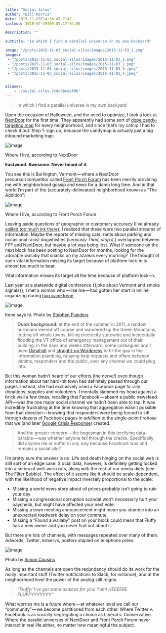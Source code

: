 ```yaml
---
title: "Social Silos"
author: "Bill Morris"
date: 2015-11-03T14:34:47.714Z
lastmod: 2019-07-19T09:09:17-04:00

description: ""

subtitle: "In which I find a parallel universe in my own backyard"

image: "/posts/2015-11-03_social-silos/images/2015-11-03_1.png" 
images:
 - "/posts/2015-11-03_social-silos/images/2015-11-03_1.png" 
 - "/posts/2015-11-03_social-silos/images/2015-11-03_2.png" 
 - "/posts/2015-11-03_social-silos/images/2015-11-03_3.jpeg" 
 - "/posts/2015-11-03_social-silos/images/2015-11-03_4.jpeg" 


aliases:
    - "/social-silos-7cdc8bcdef0b"
---
```


> In which I find a parallel universe in my own backyard

Upon the occasion of Halloween, and the need to optimize, I took a look at [NextDoor](https://nextdoor.com/) for the first time. They apparently had some sort of [dope candy-targeting map](https://blog.nextdoor.com/2015/10/14/find-the-treats-on-your-neighborhoods-streets-with-the-treat-map/) for every neighborhood, and since that’s my catnip I had to check it out. Step 1: sign up, because the candymap is actually just a big inbound marketing trap:




![image](../images/2015-11-03_1.png)

Where I live, according to NextDoor



**Eastwood. Awesome. Never heard of it.**

You see this is Burlington, Vermont — where a NextDoor precursor/competitor called [Front Porch Forum](http://frontporchforum.com/) has been merrily providing me with neighborhood gossip and news for a damn long time. And in that world I’m part of the (accurately-delineated) neighborhood known as “The Addition”:




![image](../images/2015-11-03_2.png)

Where I live, according to Front Porch Forum



Leaving aside questions of geographic or customary accuracy (I’ve already [spilled too much ink there](http://geosprocket.blogspot.com/2012/10/results-of-burlington-neighborhoods.html)), I realized that these were two parallel streams of information. Maybe the reports of missing cats, rants about parking and occasional racist dogwhistles (_seriously Thad, stop it._) overlapped between FPF and NextDoor, but maybe a lot was being lost. What if someone on the next block has been posting to NextDoor for months, looking for the adorable wallaby that snacks on my azaleas every morning? The thought of such vital information missing its target because of platform lock-in is almost too much to bear.

Vital information misses its target all the time because of platform lock-in.

Last year at a statewide digital conference {{joke about Vermont and smoke signals}}, I met a woman who — like me — had gotten her start in online organizing during [hurricane Irene](http://usatoday30.usatoday.com/weather/storms/story/2011-08-29/Irene-leaves-waterlogged-mess-in-Vermont/50175534/1).




![image](../images/2015-11-03_3.jpeg)

Irene says hi. Photo by [Stephen Flanders](https://commons.wikimedia.org/wiki/File:Tropical_Storm_Irene_Flood-Buildings_at_Quechee_Vermont_2011-08-28.jpg)

> **Quick background**: at the end of the summer in 2011, a random hurricane veered off course and wandered up the Green Mountains, cutting off whole towns, killing electricity statewide and incidentally flooding the VT office of emergency management out of their building. In the days and weeks afterward, some colleagues and I used [Ushahidi](https://www.ushahidi.com/) and [straight-up Wordpress](https://vtresponse.wordpress.com/) to fill the gap in the information plumbing, relaying help requests and offers between victims, responders and the public, over any channel we could plug into.

But this woman hadn’t heard of our efforts (the nerve!) even though information about her hard-hit town had definitely passed through our pages. Instead, she had exclusively used a Facebook page to rally donations, supplies and volunteers. I mentally slammed my head against a brick wall a few times, recalling that Facebook — absent a public newsfeed API — was the one major social channel we hadn’t been able to tap. It was incredibly frustrating at the time knowing that aggregation wasn’t possible from that direction — knowing that responders were being forced to sift through dozens of Facebook pages _in addition_ to the single-point firehose that we (and later [Google Crisis Response](https://www.google.org/crisisresponse/)) created.
> And the greater concern — the bogeyman in this terrifying data-parable — was whether anyone fell through the cracks. Specifically, did anyone die or suffer in any way because Facebook was and remains a social silo?

I’m pretty sure the answer is no. Life and death hinging on the social web is still sort of an edge case.
S
ocial data, however, is definitely getting locked into a series of well-worn ruts, along with the rest of our media diets (see: [The Filter Bubble](http://www.sciencemag.org/content/348/6239/1130)). The effect of it seems like it should be scale-dependent, with the likelihood of negative impact inversely proportional to the scale:

*   Missing a world news story about oil prices probably isn’t going to ruin your day.
*   Missing a congressional corruption scandal won’t necessarily hurt your paycheck, but might have affected your next vote.
*   Missing a town meeting announcement might mean you stumble into an unexpected roadwork delay on your commute.
*   Missing a “Found a wallaby” post on your block could mean that Fluffy has a new owner and you never find out about it.

But there are lots of channels, with messages repeated over many of them. Adwords, Twitter, listservs, posters stapled on telephone poles.




![image](../images/2015-11-03_4.jpeg)

Photo by [Simon Cousins](https://www.flickr.com/photos/simon_cousins/4869880958)



As long as the channels are open the redundancy should do its work for the really important stuff (Twitter notifications to Slack, for instance), and at the neighborhood level the power of the analog still reigns.
> _“Fluffy! I’ve got some azaleas for you! Yum! HEEEERE FLUFFYYYYYYY”_

What worries me is a future where — at whatever level we call our “community” — we become partitioned from each other. Where Twitter v. Facebook is as socially-segregating a choice as Liberal v. Conservative. Where the parallel universes of NextDoor and Front Porch Forum never interact in real life either, no matter how meaningful the subject.
